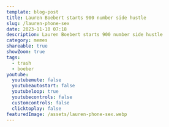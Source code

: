 ```yaml
---
template: blog-post
title: Lauren Boebert starts 900 number side hustle
slug: /lauren-phone-sex
date: 2023-11-10 07:18
description: Lauren Boebert starts 900 number side hustle
category: memes
shareable: true
showZoom: true
tags:
  - trash
  - boeber
youtube:
  youtubemute: false
  youtubeautostart: false
  youtubeloop: true
  youtubecontrols: false
  customcontrols: false
  clicktoplay: false
featuredImage: /assets/lauren-phone-sex.webp
---
```

